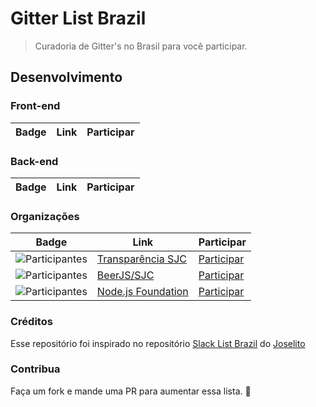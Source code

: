 # Gitter List Brazil

> Curadoria de Gitter's no Brasil para você participar.<br>

## Desenvolvimento

### Front-end

Badge | Link | Participar
----- | ---- | ----


### Back-end

Badge | Link | Participar
----- | ---- | ----


### Organizações

Badge | Link | Participar
----- | ---- | ----
![Participantes](https://badges.gitter.im/transparenciasjc.png) | [Transparência SJC](https://github.com/transparenciasjc) | [Participar](https://gitter.im/transparenciasjc)
![Participantes](https://badges.gitter.im/beerjs/sjc.png) | [BeerJS/SJC](https://github.com/beerjs/sjc) | [Participar](https://gitter.im/beerjs/sjc)
![Participantes](https://badges.gitter.im/nodejs/node.png) | [Node.js Foundation](https://nodejs.org/foundation/) | [Participar](https://gitter.im/nodejs/node)

### Créditos

Esse repositório foi inspirado no repositório [Slack List Brazil](https://github.com/joselitojunior1/slack-list-brazil) do [Joselito](https://github.com/joselitojunior1)

### Contribua

Faça um fork e mande uma PR para aumentar essa lista.
:beers:
